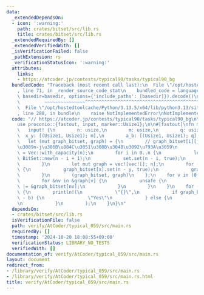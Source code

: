 ```yaml
---
data:
  _extendedDependsOn:
  - icon: ':warning:'
    path: crates/bitset/src/lib.rs
    title: crates/bitset/src/lib.rs
  _extendedRequiredBy: []
  _extendedVerifiedWith: []
  _isVerificationFailed: false
  _pathExtension: rs
  _verificationStatusIcon: ':warning:'
  attributes:
    links:
    - https://atcoder.jp/contests/typical90/tasks/typical90_bg
  bundledCode: "Traceback (most recent call last):\n  File \"/opt/hostedtoolcache/Python/3.13.5/x64/lib/python3.13/site-packages/onlinejudge_verify/documentation/build.py\"\
    , line 71, in _render_source_code_stat\n    bundled_code = language.bundle(stat.path,\
    \ basedir=basedir, options={'include_paths': [basedir]}).decode()\n          \
    \         ~~~~~~~~~~~~~~~^^^^^^^^^^^^^^^^^^^^^^^^^^^^^^^^^^^^^^^^^^^^^^^^^^^^^^^^^^^^^^^^^^\n\
    \  File \"/opt/hostedtoolcache/Python/3.13.5/x64/lib/python3.13/site-packages/onlinejudge_verify/languages/rust.py\"\
    , line 288, in bundle\n    raise NotImplementedError\nNotImplementedError\n"
  code: "// https://atcoder.jp/contests/typical90/tasks/typical90_bg\n\nuse bitset::BitSet;\n\
    use proconio::{fastout, input, marker::Usize1};\n\n#[fastout]\nfn main() {\n \
    \   input! {\n        n: usize,\n        m: usize,\n        q: usize,\n      \
    \  x_y: [(Usize1, Usize1); m],\n        a_b: [(Usize1, Usize1); q],\n    }\n \
    \   let (mut graph_bitset, graph) = {\n        // graph_bitset[i][j] = i\u304B\
    \u3089n-j\u306B\u884C\u3051\u308B\u304B\u3092\u793A\u3059\n        let mut graph_bitset\
    \ = Vec::with_capacity(n);\n        for i in 0..n {\n            let mut set =\
    \ BitSet::new(n - i + 1);\n            set.set(n - i, true);\n            graph_bitset.push(set);\n\
    \        }\n        let mut graph = vec![vec![]; n];\n        for (x, y) in x_y\
    \ {\n            graph_bitset[x].set(n - y, true);\n            graph[x].push(y);\n\
    \        }\n        (graph_bitset, graph)\n    };\n    for v in (0..n).rev() {\n\
    \        for &nv in &graph[v] {\n            unsafe {\n                *graph_bitset.as_mut_ptr().add(v)\
    \ |= &graph_bitset[nv];\n            }\n        }\n    }\n    for (a, b) in a_b\
    \ {\n        println!(\n            \"{}\",\n            if graph_bitset[a].get(n\
    \ - b) {\n                \"Yes\"\n            } else {\n                \"No\"\
    \n            }\n        );\n    }\n}\n"
  dependsOn:
  - crates/bitset/src/lib.rs
  isVerificationFile: false
  path: verify/AtCoder/typical_059/src/main.rs
  requiredBy: []
  timestamp: '2024-10-20 18:08:55+09:00'
  verificationStatus: LIBRARY_NO_TESTS
  verifiedWith: []
documentation_of: verify/AtCoder/typical_059/src/main.rs
layout: document
redirect_from:
- /library/verify/AtCoder/typical_059/src/main.rs
- /library/verify/AtCoder/typical_059/src/main.rs.html
title: verify/AtCoder/typical_059/src/main.rs
---
```

